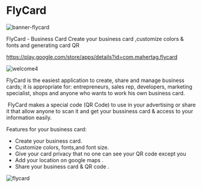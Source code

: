 # FlyCard
![banner-flycard](https://cloud.githubusercontent.com/assets/10210954/23083192/48d599dc-f565-11e6-9704-e11b40eba157.png)

FlyCard - Business Card
Create your business card ,customize colors & fonts and generating card QR

https://play.google.com/store/apps/details?id=com.mahertag.flycard


![welcome4](https://cloud.githubusercontent.com/assets/10210954/23083314/cd601380-f565-11e6-82d0-403b65fb43e1.png)

FlyCard is the easiest application to create, share and manage business cards; it is appropriate for: entrepreneurs, sales rep, developers, marketing specialist, shops and anyone who wants to work his own business card.

 FlyCard makes a special code (QR Code) to use in your advertising or share it that  allow anyone to scan it  and get your bussiness card & access to your information easily.

Features for your business card:

- Create your business card.
- Customize colors, fonts,and font size.
- Give your card privacy that no one can see your QR code except you
- Add your location on google maps . 
- Share your business card & QR code .


![flycard](https://cloud.githubusercontent.com/assets/10210954/23084096/71c63c76-f569-11e6-9dfa-a1d2229fe998.jpg)





